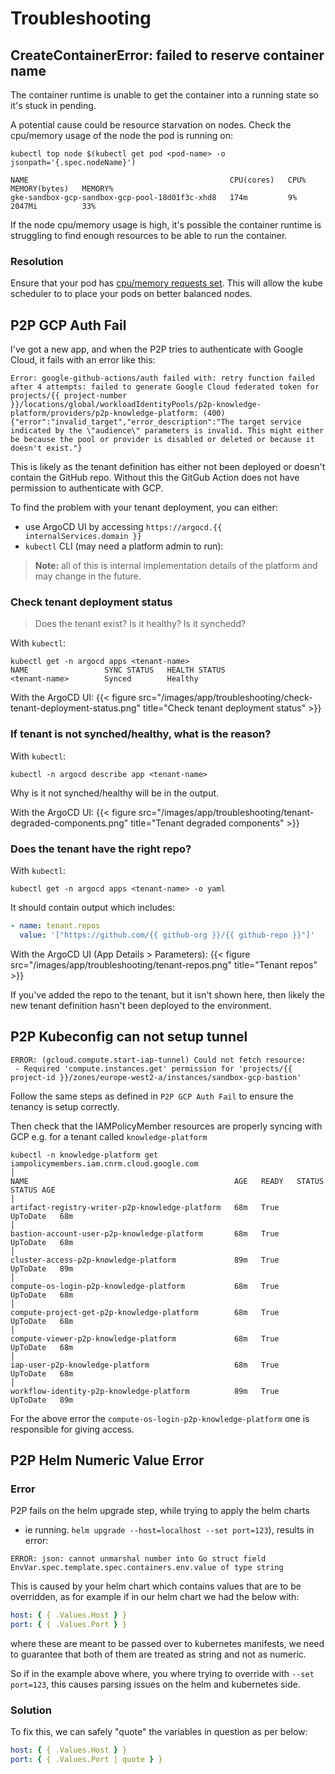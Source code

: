 # Troubleshooting

## CreateContainerError: failed to reserve container name

The container runtime is unable to get the container into a running state so it's stuck in pending.

A potential cause could be resource starvation on nodes. Check the cpu/memory usage of the node the pod is running on:

```shell
kubectl top node $(kubectl get pod <pod-name> -o jsonpath='{.spec.nodeName}')

NAME                                             CPU(cores)   CPU%   MEMORY(bytes)   MEMORY%
gke-sandbox-gcp-sandbox-gcp-pool-18d01f3c-xhd8   174m         9%     2047Mi          33%
```

If the node cpu/memory usage is high, it's possible the container runtime is struggling to find enough resources to be able to run the container.

### Resolution

Ensure that your pod has [cpu/memory requests set](/reference/resources). This will allow the kube scheduler to to place your pods on better balanced nodes.

## P2P GCP Auth Fail

I've got a new app, and when the P2P tries to authenticate with Google Cloud, it fails with an error like this:

```shell
Error: google-github-actions/auth failed with: retry function failed after 4 attempts: failed to generate Google Cloud federated token for projects/{{ project-number }}/locations/global/workloadIdentityPools/p2p-knowledge-platform/providers/p2p-knowledge-platform: (400) {"error":"invalid_target","error_description":"The target service indicated by the \"audience\" parameters is invalid. This might either be because the pool or provider is disabled or deleted or because it doesn't exist."}
```

This is likely as the tenant definition has either not been deployed or doesn't contain the GitHub repo. Without this the GitGub Action does not have permission to authenticate with GCP.

To find the problem with your tenant deployment, you can either:

- use ArgoCD UI by accessing `https://argocd.{{ internalServices.domain }}`
- `kubectl` CLI (may need a platform admin to run):

> **Note:** all of this is internal implementation details of the platform and may change in the future.

### Check tenant deployment status

> Does the tenant exist? Is it healthy? Is it synchedd?

With `kubectl`:

```shell
kubectl get -n argocd apps <tenant-name>
NAME                 SYNC STATUS   HEALTH STATUS
<tenant-name>        Synced        Healthy
```

With the ArgoCD UI:
{{< figure src="/images/app/troubleshooting/check-tenant-deployment-status.png"
    title="Check tenant deployment status" >}}

### If tenant is not synched/healthy, what is the reason?

With `kubectl`:

```shell
kubectl -n argocd describe app <tenant-name>
```

Why is it not synched/healthy will be in the output.

With the ArgoCD UI:
{{< figure src="/images/app/troubleshooting/tenant-degraded-components.png" title="Tenant degraded components" >}}

### Does the tenant have the right repo?

With `kubectl`:

```shell
kubectl get -n argocd apps <tenant-name> -o yaml
```

It should contain output which includes:

```yaml
- name: tenant.repos
  value: '["https://github.com/{{ github-org }}/{{ github-repo }}"]'
```

With the ArgoCD UI (App Details > Parameters):
{{< figure src="/images/app/troubleshooting/tenant-repos.png" title="Tenant repos" >}}

If you've added the repo to the tenant,
but it isn't shown here, then likely the new tenant definition hasn't been deployed to the environment.

## P2P Kubeconfig can not setup tunnel

```text
ERROR: (gcloud.compute.start-iap-tunnel) Could not fetch resource:
 - Required 'compute.instances.get' permission for 'projects/{{ project-id }}/zones/europe-west2-a/instances/sandbox-gcp-bastion'
```

Follow the same steps as defined in `P2P GCP Auth Fail` to ensure the tenancy is setup correctly.

Then check that the IAMPolicyMember resources are properly syncing with GCP e.g. for a tenant called `knowledge-platform`

```shell
kubectl -n knowledge-platform get iampolicymembers.iam.cnrm.cloud.google.com                                                                                                                                                      │
NAME                                              AGE   READY   STATUS     STATUS AGE                                                                                                                                                                                            │
artifact-registry-writer-p2p-knowledge-platform   68m   True    UpToDate   68m                                                                                                                                                                                                   │
bastion-account-user-p2p-knowledge-platform       68m   True    UpToDate   68m                                                                                                                                                                                                   │
cluster-access-p2p-knowledge-platform             89m   True    UpToDate   89m                                                                                                                                                                                                   │
compute-os-login-p2p-knowledge-platform           68m   True    UpToDate   68m                                                                                                                                                                                                   │
compute-project-get-p2p-knowledge-platform        68m   True    UpToDate   68m                                                                                                                                                                                                   │
compute-viewer-p2p-knowledge-platform             68m   True    UpToDate   68m                                                                                                                                                                                                   │
iap-user-p2p-knowledge-platform                   68m   True    UpToDate   68m                                                                                                                                                                                                   │
workflow-identity-p2p-knowledge-platform          89m   True    UpToDate   89m
```

For the above error the `compute-os-login-p2p-knowledge-platform` one is responsible for giving access.

## P2P Helm Numeric Value Error

### Error

P2P fails on the helm upgrade step, while trying to apply the helm charts

- ie running. `helm upgrade --host=localhost --set port=123`), results in error:

```text
ERROR: json: cannot unmarshal number into Go struct field EnvVar.spec.template.spec.containers.env.value of type string
```

This is caused by your helm chart which contains values that are to be overridden, as for example if in our helm chart we had the below with:

```yaml
host: { { .Values.Host } }
port: { { .Values.Port } }
```

where these are meant to be passed over to kubernetes manifests, we need to guarantee that both of them are treated as string and not as numeric.

So if in the example above where, you where trying to override with `--set port=123`, this causes parsing issues on the helm and kubernetes side.

### Solution

To fix this, we can safely "quote" the variables in question as per below:

```yaml
host: { { .Values.Host } }
port: { { .Values.Port | quote } }
```
